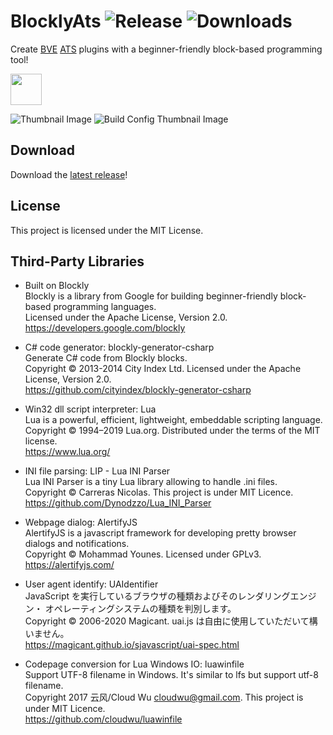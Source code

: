 # BlocklyAts ![Release](https://img.shields.io/github/v/release/zbx1425/blocklyats) ![Downloads](https://img.shields.io/github/downloads/zbx1425/blocklyats/total)
Create [BVE](http://www.bvets.net) [ATS](http://bvets.net/en/edit/formats/vehicle/ats.html) plugins with a beginner-friendly block-based programming tool!

<img src="https://s3.ax1x.com/2021/01/17/ssWOYD.png" height="50px" />

![Thumbnail Image](https://s3.ax1x.com/2021/01/17/ssW6e0.png)
![Build Config Thumbnail Image](https://s3.ax1x.com/2021/01/17/ssWRFU.png)

## Download
Download the [latest release](https://github.com/zbx1425/BlocklyAts/releases/latest)!

## License
This project is licensed under the MIT License.

## Third-Party Libraries
- Built on Blockly  
Blockly is a library from Google for building beginner-friendly block-based programming languages.  
Licensed under the Apache License, Version 2.0.  
https://developers.google.com/blockly

- C# code generator: blockly-generator-csharp  
Generate C# code from Blockly blocks.  
Copyright © 2013-2014 City Index Ltd. Licensed under the Apache License, Version 2.0.  
https://github.com/cityindex/blockly-generator-csharp

- Win32 dll script interpreter: Lua  
Lua is a powerful, efficient, lightweight, embeddable scripting language.  
Copyright © 1994–2019 Lua.org. Distributed under the terms of the MIT license.  
https://www.lua.org/

- INI file parsing: LIP - Lua INI Parser  
Lua INI Parser is a tiny Lua library allowing to handle .ini files.  
Copyright © Carreras Nicolas. This project is under MIT Licence.  
https://github.com/Dynodzzo/Lua_INI_Parser

- Webpage dialog: AlertifyJS  
AlertifyJS is a javascript framework for developing pretty browser dialogs and notifications.  
Copyright © Mohammad Younes. Licensed under GPLv3.  
https://alertifyjs.com/

- User agent identify: UAIdentifier  
JavaScript を実行しているブラウザの種類およびそのレンダリングエンジン・ オペレーティングシステムの種類を判別します。  
Copyright © 2006-2020 Magicant. uai.js は自由に使用していただいて構いません。  
https://magicant.github.io/sjavascript/uai-spec.html

- Codepage conversion for Lua Windows IO: luawinfile  
Support UTF-8 filename in Windows. It's similar to lfs but support utf-8 filename.  
Copyright 2017 云风/Cloud Wu cloudwu@gmail.com. This project is under MIT Licence.  
https://github.com/cloudwu/luawinfile
